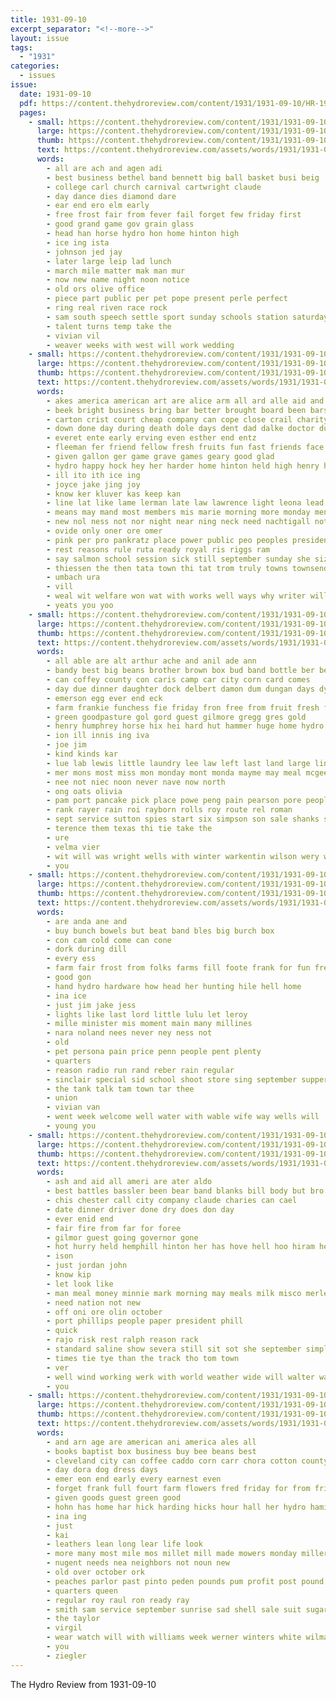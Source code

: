 ```yaml
---
title: 1931-09-10
excerpt_separator: "<!--more-->"
layout: issue
tags:
  - "1931"
categories:
  - issues
issue:
  date: 1931-09-10
  pdf: https://content.thehydroreview.com/content/1931/1931-09-10/HR-1931-09-10.pdf
  pages:
    - small: https://content.thehydroreview.com/content/1931/1931-09-10/small/HR-1931-09-10-01.jpg
      large: https://content.thehydroreview.com/content/1931/1931-09-10/large/HR-1931-09-10-01.jpg
      thumb: https://content.thehydroreview.com/content/1931/1931-09-10/thumbnails/HR-1931-09-10-01.jpg
      text: https://content.thehydroreview.com/assets/words/1931/1931-09-10/HR-1931-09-10-01.txt
      words:
        - all are ach and agen adi
        - best business bethel band bennett big ball basket busi beig
        - college carl church carnival cartwright claude
        - day dance dies diamond dare
        - ear end ero elm early
        - free frost fair from fever fail forget few friday first
        - good grand game gov grain glass
        - head han horse hydro hon home hinton high
        - ice ing ista
        - johnson jed jay
        - later large leip lad lunch
        - march mile matter mak man mur
        - now new name night noon notice
        - old ors olive office
        - piece part public per pet pope present perle perfect
        - ring real riven race rock
        - sam south speech settle sport sunday schools station saturday street show school square simi september second see steady
        - talent turns temp take the
        - vivian vil
        - weaver weeks with west will work wedding
    - small: https://content.thehydroreview.com/content/1931/1931-09-10/small/HR-1931-09-10-02.jpg
      large: https://content.thehydroreview.com/content/1931/1931-09-10/large/HR-1931-09-10-02.jpg
      thumb: https://content.thehydroreview.com/content/1931/1931-09-10/thumbnails/HR-1931-09-10-02.jpg
      text: https://content.thehydroreview.com/assets/words/1931/1931-09-10/HR-1931-09-10-02.txt
      words:
        - akes america american art are alice arm all ard alle aid and ameri amer ann ater
        - beek bright business bring bar better brought board been bars best back bee beams but broker box
        - carton crist court cheap company can cope close crail charity coffee cold cancel congress corn care come chill
        - down done day during death dole days dent dad dalke doctor due danger
        - everet ente early erving even esther end entz
        - fleeman fer friend fellow fresh fruits fun fast friends face farmer froese fruit freedom fortune few from for fine fight faith fever foo fall found fair
        - given gallon ger game grave games geary good glad
        - hydro happy hock hey her harder home hinton held high henry herndon hought has hasten how had
        - ill ito ith ice ing
        - joyce jake jing joy
        - know ker kluver kas keep kan
        - line lat like lame lerman late law lawrence light leona lead life lev lights list left laws
        - means may mand most members mis marie morning more monday mena mound miss mas mar many man meals
        - new nol ness not nor night near ning neck need nachtigall notice nigl name
        - ovide only oner ore omer
        - pink per pro pankratz place power public peo peoples president peter pounds preve pleasant people
        - rest reasons rule ruta ready royal ris riggs ram
        - say salmon school session sick still september sunday she size sweet sue stay steady sill shore sit soap sas smith saturday son stand special save sho send see
        - thiessen the then tata town thi tat trom truly towns townsend taken them times takes tie teacher
        - umbach ura
        - vill
        - weal wit welfare won wat with works well ways why writer will was water wil went weatherford weeks weak while week way wee work wheat world walter
        - yeats you yoo
    - small: https://content.thehydroreview.com/content/1931/1931-09-10/small/HR-1931-09-10-03.jpg
      large: https://content.thehydroreview.com/content/1931/1931-09-10/large/HR-1931-09-10-03.jpg
      thumb: https://content.thehydroreview.com/content/1931/1931-09-10/thumbnails/HR-1931-09-10-03.jpg
      text: https://content.thehydroreview.com/assets/words/1931/1931-09-10/HR-1931-09-10-03.txt
      words:
        - all able are alt arthur ache and anil ade ann
        - bandy best big beans brother brown box bud band bottle ber bethel bill barnes bees been banks baby bradley bayer byam
        - can coffey county con caris camp car city corn card comes
        - day due dinner daughter dock delbert damon dum dungan days dys death
        - emerson egg ever end eck
        - farm frankie funchess fie friday fron free from fruit fresh for fay fast friend fair
        - green goodpasture gol gord guest gilmore gregg gres gold
        - henry humphrey horse hix hei hard hut hammer huge home hydro has henke her hud hinton high
        - ion ill innis ing iva
        - joe jim
        - kind kinds kar
        - lue lab lewis little laundry lee law left last land large lin lyne
        - mer mons most miss mon monday mont monda mayme may meal mcgee marietta mcalester martin mix marke meats mis murphy man medal milk mound mose market
        - nee not niec noon never nave now north
        - ong oats olivia
        - pam port pancake pick place powe peng pain pearson pore people peden pos
        - rank rayer rain roi rayborn rolls roy route rel roman
        - sept service sutton spies start six simpson son sale shanks sear school sun state star stockton shipp south see show sund spin saturday safe sick september save sunday
        - terence them texas thi tie take the
        - ure
        - velma vier
        - wit will was wright wells with winter warkentin wilson wery week went
        - you
    - small: https://content.thehydroreview.com/content/1931/1931-09-10/small/HR-1931-09-10-04.jpg
      large: https://content.thehydroreview.com/content/1931/1931-09-10/large/HR-1931-09-10-04.jpg
      thumb: https://content.thehydroreview.com/content/1931/1931-09-10/thumbnails/HR-1931-09-10-04.jpg
      text: https://content.thehydroreview.com/assets/words/1931/1931-09-10/HR-1931-09-10-04.txt
      words:
        - are anda ane and
        - buy bunch bowels but beat band bles big burch box
        - con cam cold come can cone
        - dork during dill
        - every ess
        - farm fair frost from folks farms fill foote frank for fun fred full
        - good gon
        - hand hydro hardware how head her hunting hile hell home
        - ina ice
        - just jim jake jess
        - lights like last lord little lulu let leroy
        - mille minister mis moment main many millines
        - nara noland nees never ney ness not
        - old
        - pet persona pain price penn people pent plenty
        - quarters
        - reason radio run rand reber rain regular
        - sinclair special sid school shoot store sing september supper
        - the tank talk tam town tar thee
        - union
        - vivian van
        - went week welcome well water with wable wife way wells will
        - young you
    - small: https://content.thehydroreview.com/content/1931/1931-09-10/small/HR-1931-09-10-05.jpg
      large: https://content.thehydroreview.com/content/1931/1931-09-10/large/HR-1931-09-10-05.jpg
      thumb: https://content.thehydroreview.com/content/1931/1931-09-10/thumbnails/HR-1931-09-10-05.jpg
      text: https://content.thehydroreview.com/assets/words/1931/1931-09-10/HR-1931-09-10-05.txt
      words:
        - ash and aid all ameri are ater aldo
        - best battles bassler been bear band blanks bill body but bro
        - chis chester call city company claude charies can cael
        - date dinner driver done dry does don day
        - ever enid end
        - fair fire from far for foree
        - gilmor guest going governor gone
        - hot hurry held hemphill hinton her has hove hell hoo hiram hes him had
        - ison
        - just jordan john
        - know kip
        - let look like
        - man meal money minnie mark morning may meals milk misco merle mea more major
        - need nation not new
        - off oni ore olin october
        - port phillips people paper president phill
        - quick
        - rajo risk rest ralph reason rack
        - standard saline show severa still sit sot she september simple state soul sam
        - times tie tye than the track tho tom town
        - ver
        - well wind working werk with world weather wide will walter waller went week wheat
        - you
    - small: https://content.thehydroreview.com/content/1931/1931-09-10/small/HR-1931-09-10-06.jpg
      large: https://content.thehydroreview.com/content/1931/1931-09-10/large/HR-1931-09-10-06.jpg
      thumb: https://content.thehydroreview.com/content/1931/1931-09-10/thumbnails/HR-1931-09-10-06.jpg
      text: https://content.thehydroreview.com/assets/words/1931/1931-09-10/HR-1931-09-10-06.txt
      words:
        - and arn age are american ani america ales all
        - books baptist box business buy bee beans best
        - cleveland city can coffee caddo corn carr chora cotton county church cool clock cartwright
        - day dora dog dress days
        - emer eon end early every earnest even
        - forget frank full fourt farm flowers fred friday for from friends fine fair
        - given goods guest green good
        - hohn has home har hick harding hicks hour hall her hydro hamilton
        - ina ing
        - just
        - kai
        - leathers lean long lear life look
        - more many most mile mos millet mill made mowers monday miller
        - nugent needs nea neighbors not noun new
        - old over october ork
        - peaches parlor past pinto peden pounds pum profit post pound price proper press place pall
        - quarters queen
        - regular roy raul ron ready ray
        - smith sam service september sunrise sad shell sale suit sugar saturday supply stock schools soon store stecker school south she
        - the taylor
        - virgil
        - wear watch will with williams week werner winters white wilma want work
        - you
        - ziegler
---
```


The Hydro Review from 1931-09-10

<!--more-->

